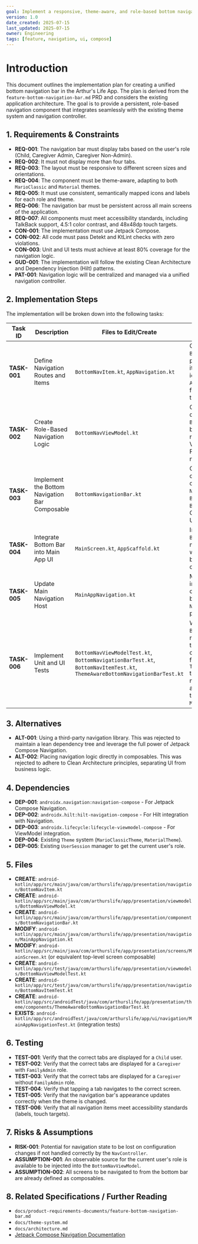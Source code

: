 ```yaml
---
goal: Implement a responsive, theme-aware, and role-based bottom navigation bar.
version: 1.0
date_created: 2025-07-15
last_updated: 2025-07-15
owner: Engineering
tags: [feature, navigation, ui, compose]
---
```


# Introduction

This document outlines the implementation plan for creating a unified bottom navigation bar in the Arthur's Life App. The plan is derived from the `feature-bottom-navigation-bar.md` PRD and considers the existing application architecture. The goal is to provide a persistent, role-based navigation component that integrates seamlessly with the existing theme system and navigation controller.

## 1. Requirements & Constraints

- **REQ-001**: The navigation bar must display tabs based on the user's role (Child, Caregiver Admin, Caregiver Non-Admin).
- **REQ-002**: It must not display more than four tabs.
- **REQ-003**: The layout must be responsive to different screen sizes and orientations.
- **REQ-004**: The component must be theme-aware, adapting to both `MarioClassic` and `Material` themes.
- **REQ-005**: It must use consistent, semantically mapped icons and labels for each role and theme.
- **REQ-006**: The navigation bar must be persistent across all main screens of the application.
- **REQ-007**: All components must meet accessibility standards, including TalkBack support, 4.5:1 color contrast, and 48x48dp touch targets.
- **CON-001**: The implementation must use Jetpack Compose.
- **CON-002**: All code must pass Detekt and KtLint checks with zero violations.
- **CON-003**: Unit and UI tests must achieve at least 80% coverage for the navigation logic.
- **GUD-001**: The implementation will follow the existing Clean Architecture and Dependency Injection (Hilt) patterns.
- **PAT-001**: Navigation logic will be centralized and managed via a unified navigation controller.

## 2. Implementation Steps

The implementation will be broken down into the following tasks:

| Task ID | Description | Files to Edit/Create | Details |
|---|---|---|---|
| **TASK-001** | Define Navigation Routes and Items | `BottomNavItem.kt`, `AppNavigation.kt` | Create a sealed class `BottomNavItem` to define properties for each navigation item (route, label resource, icon resource). Update `AppNavigation` to include routes for all screens accessible from the bottom bar. |
| **TASK-002** | Create Role-Based Navigation Logic | `BottomNavViewModel.kt` | Create a `ViewModel` to determine which `BottomNavItem`s to display based on the current user's role and admin status. This ViewModel will expose a state Flow of the current list of navigation items. |
| **TASK-003** | Implement the Bottom Navigation Bar Composable | `BottomNavigationBar.kt` | Create a theme-aware composable that takes the list of `BottomNavItem`s and the `NavController`. It will use `BottomNavigation` and `BottomNavigationItem` from Compose Material to build the UI. |
| **TASK-004** | Integrate Bottom Bar into Main App UI | `MainScreen.kt`, `AppScaffold.kt` | Integrate the `BottomNavigationBar` into the main app scaffold. The scaffold will manage the visibility of the bottom bar based on the current route. |
| **TASK-005** | Update Main Navigation Host | `MainAppNavigation.kt` | Modify the main `NavHost` to include the `MainScreen` which contains the scaffold and bottom navigation. Ensure the `NavController` is correctly passed down. |
| **TASK-006** | Implement Unit and UI Tests | `BottomNavViewModelTest.kt`, `BottomNavigationBarTest.kt`, `BottomNavItemTest.kt`, `ThemeAwareBottomNavigationBarTest.kt` | Write JUnit tests for the `BottomNavViewModel` to verify role-based logic. Write unit tests for `BottomNavItem` sealed class. Write Compose UI tests for the `ThemeAwareBottomNavigationBar` to verify theme behavior, navigation clicks, and accessibility. Note: Integration tests already exist in `MainAppNavigationTest.kt`. |

## 3. Alternatives

- **ALT-001**: Using a third-party navigation library. This was rejected to maintain a lean dependency tree and leverage the full power of Jetpack Compose Navigation.
- **ALT-002**: Placing navigation logic directly in composables. This was rejected to adhere to Clean Architecture principles, separating UI from business logic.

## 4. Dependencies

- **DEP-001**: `androidx.navigation:navigation-compose` - For Jetpack Compose Navigation.
- **DEP-002**: `androidx.hilt:hilt-navigation-compose` - For Hilt integration with Navigation.
- **DEP-003**: `androidx.lifecycle:lifecycle-viewmodel-compose` - For ViewModel integration.
- **DEP-004**: Existing `Theme` system (`MarioClassicTheme`, `MaterialTheme`).
- **DEP-005**: Existing `UserSession` manager to get the current user's role.

## 5. Files

- **CREATE**: `android-kotlin/app/src/main/java/com/arthurslife/app/presentation/navigation/BottomNavItem.kt`
- **CREATE**: `android-kotlin/app/src/main/java/com/arthurslife/app/presentation/viewmodels/BottomNavViewModel.kt`
- **CREATE**: `android-kotlin/app/src/main/java/com/arthurslife/app/presentation/components/BottomNavigationBar.kt`
- **MODIFY**: `android-kotlin/app/src/main/java/com/arthurslife/app/presentation/navigation/MainAppNavigation.kt`
- **MODIFY**: `android-kotlin/app/src/main/java/com/arthurslife/app/presentation/screens/MainScreen.kt` (or equivalent top-level screen composable)
- **CREATE**: `android-kotlin/app/src/test/java/com/arthurslife/app/presentation/viewmodels/BottomNavViewModelTest.kt`
- **CREATE**: `android-kotlin/app/src/test/java/com/arthurslife/app/presentation/navigation/BottomNavItemTest.kt`
- **CREATE**: `android-kotlin/app/src/androidTest/java/com/arthurslife/app/presentation/theme/components/ThemeAwareBottomNavigationBarTest.kt`
- **EXISTS**: `android-kotlin/app/src/androidTest/java/com/arthurslife/app/ui/navigation/MainAppNavigationTest.kt` (integration tests)

## 6. Testing

- **TEST-001**: Verify that the correct tabs are displayed for a `Child` user.
- **TEST-002**: Verify that the correct tabs are displayed for a `Caregiver` with `FamilyAdmin` role.
- **TEST-003**: Verify that the correct tabs are displayed for a `Caregiver` without `FamilyAdmin` role.
- **TEST-004**: Verify that tapping a tab navigates to the correct screen.
- **TEST-005**: Verify that the navigation bar's appearance updates correctly when the theme is changed.
- **TEST-006**: Verify that all navigation items meet accessibility standards (labels, touch targets).

## 7. Risks & Assumptions

- **RISK-001**: Potential for navigation state to be lost on configuration changes if not handled correctly by the `NavController`.
- **ASSUMPTION-001**: An observable source for the current user's role is available to be injected into the `BottomNavViewModel`.
- **ASSUMPTION-002**: All screens to be navigated to from the bottom bar are already defined as composables.

## 8. Related Specifications / Further Reading

- `docs/product-requirements-documents/feature-bottom-navigation-bar.md`
- `docs/theme-system.md`
- `docs/architecture.md`
- [Jetpack Compose Navigation Documentation](https://developer.android.com/jetpack/compose/navigation)

